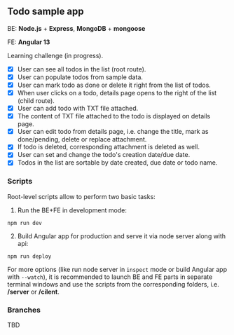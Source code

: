 ## Todo sample app

BE: **Node.js** + **Express**, **MongoDB** + **mongoose**

FE: **Angular 13**

Learning challenge (in progress).

- [x] User can see all todos in the list (root route). 
- [x] User can populate todos from sample data.
- [x] User can mark todo as done or delete it right from the list of todos.
- [x] When user clicks on a todo, details page opens to the right of the list (child route).
- [x] User can add todo with TXT file attached.
- [x] The content of TXT file attached to the todo is displayed on details page. 
- [x] User can edit todo from details page, i.e. change the title, mark as done/pending, delete or replace attachment.
- [x] If todo is deleted, corresponding attachment is deleted as well.
- [x] User can set and change the todo's creation date/due date.
- [x] Todos in the list are sortable by date created, due date or todo name.

### Scripts

Root-level scripts allow to perform two basic tasks:

1. Run the BE+FE in development mode:

```
npm run dev
```

2. Build Angular app for production and serve it via node server along with api:

```
npm run deploy
```

For more options (like run node server in `inspect` mode or build Angular app with `--watch`), it is recommended to launch BE and FE parts in separate terminal windows and use the scripts from the corresponding folders, i.e. **/server** or **/cilent**.

### Branches

TBD
